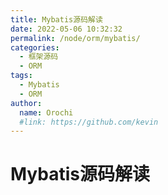 ```yaml
---
title: Mybatis源码解读
date: 2022-05-06 10:32:32
permalink: /node/orm/mybatis/
categories:
  - 框架源码
  - ORM
tags:
  - Mybatis
  - ORM
author: 
  name: Orochi
  #link: https://github.com/kevin
---
```

# Mybatis源码解读
